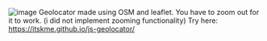 ![image](https://github.com/user-attachments/assets/a4c813a6-af79-4e67-a4ad-13b50bbc4fb9)
Geolocator made using OSM and leaflet. You have to zoom out for it to work. (i did not implement zooming functionality)
Try here: https://itskme.github.io/js-geolocator/
